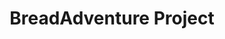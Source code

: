 ---
title: BreadAdventure Project
tags: [Game]
style: border
color: warning
description: Source code of the game <i>BreadAdventure</i>
external_url: https://github.com/PuppyGummy/BreadAdventureProject
---